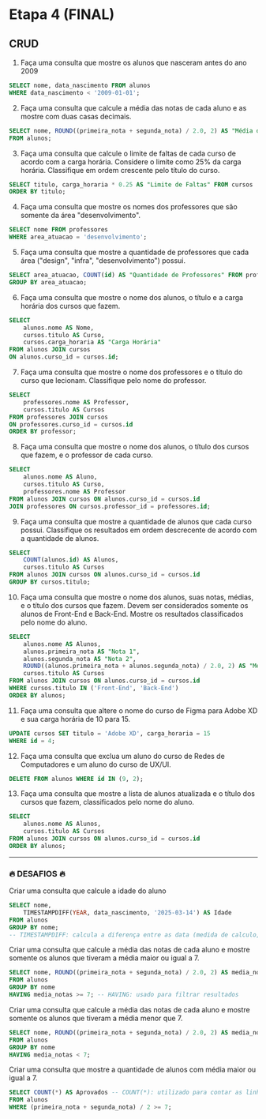 # Etapa 4 (FINAL)

## CRUD

1) Faça uma consulta que mostre os alunos que nasceram antes do ano 2009
```sql
SELECT nome, data_nascimento FROM alunos
WHERE data_nascimento < '2009-01-01';
```

2) Faça uma consulta que calcule a média das notas de cada aluno e as mostre com duas casas decimais.
```sql
SELECT nome, ROUND((primeira_nota + segunda_nota) / 2.0, 2) AS "Média das Notas"
FROM alunos;
```

3) Faça uma consulta que calcule o limite de faltas de cada curso de acordo com a carga horária. Considere o limite como 25% da carga horária. Classifique em ordem crescente pelo título do curso.
```sql
SELECT titulo, carga_horaria * 0.25 AS "Limite de Faltas" FROM cursos
ORDER BY titulo;
```

4) Faça uma consulta que mostre os nomes dos professores que são somente da área "desenvolvimento".
```sql
SELECT nome FROM professores
WHERE area_atuacao = 'desenvolvimento';
```

5) Faça uma consulta que mostre a quantidade de professores que cada área ("design", "infra", "desenvolvimento") possui.
```sql
SELECT area_atuacao, COUNT(id) AS "Quantidade de Professores" FROM professores
GROUP BY area_atuacao;
```

6) Faça uma consulta que mostre o nome dos alunos, o título e a carga horária dos cursos que fazem.
```sql
SELECT
    alunos.nome AS Nome,
    cursos.titulo AS Curso,
    cursos.carga_horaria AS "Carga Horária"
FROM alunos JOIN cursos
ON alunos.curso_id = cursos.id;
```

7) Faça uma consulta que mostre o nome dos professores e o título do curso que lecionam. Classifique pelo nome do professor.
```sql
SELECT
    professores.nome AS Professor,
    cursos.titulo AS Cursos
FROM professores JOIN cursos
ON professores.curso_id = cursos.id
ORDER BY professor;
```

8) Faça uma consulta que mostre o nome dos alunos, o título dos cursos que fazem, e o professor de cada curso.
```sql
SELECT
    alunos.nome AS Aluno,
    cursos.titulo AS Curso,
    professores.nome AS Professor
FROM alunos JOIN cursos ON alunos.curso_id = cursos.id
JOIN professores ON cursos.professor_id = professores.id;
```

9) Faça uma consulta que mostre a quantidade de alunos que cada curso possui. Classifique os resultados em ordem descrecente de acordo com a quantidade de alunos.
```sql
SELECT
    COUNT(alunos.id) AS Alunos,
    cursos.titulo AS Cursos
FROM alunos JOIN cursos ON alunos.curso_id = cursos.id
GROUP BY cursos.titulo;
```

10) Faça uma consulta que mostre o nome dos alunos, suas notas, médias, e o título dos cursos que fazem. Devem ser considerados somente os alunos de Front-End e Back-End. Mostre os resultados classificados pelo nome do aluno.
```sql
SELECT
    alunos.nome AS Alunos,
    alunos.primeira_nota AS "Nota 1",
    alunos.segunda_nota AS "Nota 2",
    ROUND((alunos.primeira_nota + alunos.segunda_nota) / 2.0, 2) AS "Média das Notas",
    cursos.titulo AS Cursos
FROM alunos JOIN cursos ON alunos.curso_id = cursos.id
WHERE cursos.titulo IN ('Front-End', 'Back-End')
ORDER BY alunos;
```

11) Faça uma consulta que altere o nome do curso de Figma para Adobe XD e sua carga horária de 10 para 15.
```sql
UPDATE cursos SET titulo = 'Adobe XD', carga_horaria = 15
WHERE id = 4;
```

12) Faça uma consulta que exclua um aluno do curso de Redes de Computadores e um aluno do curso de UX/UI.
```sql
DELETE FROM alunos WHERE id IN (9, 2);
```

13) Faça uma consulta que mostre a lista de alunos atualizada e o título dos cursos que fazem, classificados pelo nome do aluno.
```sql
SELECT
    alunos.nome AS Alunos,
    cursos.titulo AS Cursos
FROM alunos JOIN cursos ON alunos.curso_id = cursos.id
ORDER BY alunos;
```

---

### 🔥 DESAFIOS 🔥

Criar uma consulta que calcule a idade do aluno
```sql
SELECT nome,
    TIMESTAMPDIFF(YEAR, data_nascimento, '2025-03-14') AS Idade
FROM alunos
GROUP BY nome;
-- TIMESTAMPDIFF: calcula a diferença entre as data (medida de calculo, primeira data, segunda data)
```

Criar uma consulta que calcule a média das notas de cada aluno e mostre somente os alunos que tiveram a média maior ou igual a 7.
```sql
SELECT nome, ROUND((primeira_nota + segunda_nota) / 2.0, 2) AS media_notas 
FROM alunos
GROUP BY nome
HAVING media_notas >= 7; -- HAVING: usado para filtrar resultados
```

Criar uma consulta que calcule a média das notas de cada aluno e mostre somente os alunos que tiveram a média menor que 7.
```sql
SELECT nome, ROUND((primeira_nota + segunda_nota) / 2.0, 2) AS media_notas 
FROM alunos
GROUP BY nome
HAVING media_notas < 7;
```

Criar uma consulta que mostre a quantidade de alunos com média maior ou igual a 7.
```sql
SELECT COUNT(*) AS Aprovados -- COUNT(*): utilizado para contar as linhas de toda a tabela, por isso o uso do * 
FROM alunos
WHERE (primeira_nota + segunda_nota) / 2 >= 7;
```